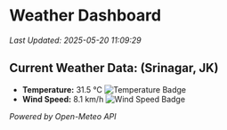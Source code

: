 
# Weather Dashboard

_Last Updated: 2025-05-20 11:09:29_

## Current Weather Data: (Srinagar, JK)
- **Temperature:** 31.5 °C ![Temperature Badge](https://img.shields.io/badge/Temperature-High%20Temp-orange)
- **Wind Speed:** 8.1 km/h ![Wind Speed Badge](https://img.shields.io/badge/Wind%20Speed-Light%20Wind-blue)

*Powered by Open-Meteo API*
